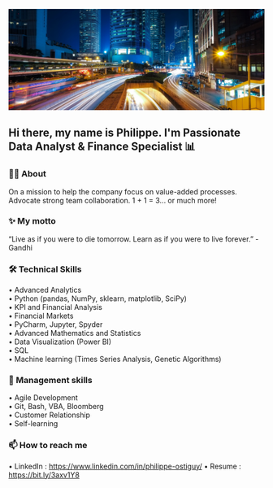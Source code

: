 ![](https://github.com/philippe-ostiguy/philippe-ostiguy/blob/main/City_light.jpg)
## Hi there, my name is Philippe. I'm Passionate Data Analyst & Finance Specialist 📊

###  👨‍💻 About
On a mission to help the company focus on value-added processes. Advocate strong team collaboration. 1 + 1 = 3... or much more!

### ✨ My motto
“Live as if you were to die tomorrow. Learn as if you were to live forever.” - Gandhi

### 🛠️ Technical Skills
• Advanced Analytics <br>
• Python (pandas, NumPy, sklearn, matplotlib, SciPy) <br>
• KPI and Financial Analysis <br>
• Financial Markets <br>
• PyCharm, Jupyter, Spyder <br>
• Advanced Mathematics and Statistics <br>
• Data Visualization (Power BI) <br>
• SQL <br>
• Machine learning (Times Series Analysis, Genetic Algorithms)

###  💼 Management skills
• Agile Development <br>
• Git, Bash, VBA, Bloomberg <br>
• Customer Relationship <br>
• Self-learning  <br>

### 📫 How to reach me
• LinkedIn : https://www.linkedin.com/in/philippe-ostiguy/
• Resume : https://bit.ly/3axv1Y8
